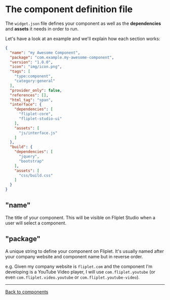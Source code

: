 # The component definition file

The `widget.json` file defines your component as well as the **dependencies** and **assets** it needs in order to run.

Let's have a look at an example and we'll explain how each section works:

```json
{
  "name": "my Awesome Component",
  "package": "com.example.my-awesome-component",
  "version": "1.0.0",
  "icon": "img/icon.png",
  "tags": [
    "type:component",
    "category:general"
  ],
  "provider_only": false,
  "references": [],
  "html_tag": "span",
  "interface": {
    "dependencies": [
      "fliplet-core",
      "fliplet-studio-ui"
    ],
    "assets": [
      "js/interface.js"
    ]
  },
  "build": {
    "dependencies": [
      "jquery",
      "bootstrap"
    ],
    "assets": [
      "css/build.css"
    ]
  }
}
```

## "name"

The title of your component. This will be visible on Fliplet Studio when a user will select a component.

## "package"

A unique string to define your component on Fliplet. It's usually named after your company website and component name but in reverse order.

e.g. Given my company website is `fliplet.com` and the component I'm developing is a YouTube Video player, I will use `com.fliplet.youtube` (or even `com.fliplet.video.youtube` or `com.fliplet.youtube-video`).

---

<a href="../Building-components#the-component-definition-file" class="btn">Back to components</a>